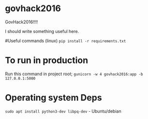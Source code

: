 # govhack2016
GovHack2016!!!!

I should write something useful here. 

#Useful commands (linux)
`pip install -r requirements.txt`

# To run in production
Run this command in project root;
`gunicorn -w 4 govhack2016:app -b 127.0.0.1:5000`

# Operating system Deps
`sudo apt install python3-dev libpq-dev` - Ubuntu/debian